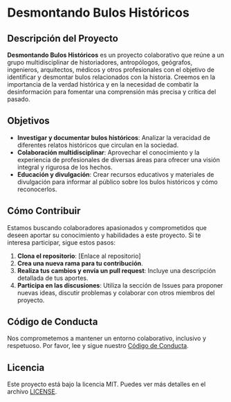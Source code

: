 # Desmontando Bulos Históricos

## Descripción del Proyecto
**Desmontando Bulos Históricos** es un proyecto colaborativo que reúne a un grupo multidisciplinar de historiadores, antropólogos, geógrafos, ingenieros, arquitectos, médicos y otros profesionales con el objetivo de identificar y desmontar bulos relacionados con la historia. Creemos en la importancia de la verdad histórica y en la necesidad de combatir la desinformación para fomentar una comprensión más precisa y crítica del pasado.

## Objetivos
- **Investigar y documentar bulos históricos**: Analizar la veracidad de diferentes relatos históricos que circulan en la sociedad.
- **Colaboración multidisciplinar**: Aprovechar el conocimiento y la experiencia de profesionales de diversas áreas para ofrecer una visión integral y rigurosa de los hechos.
- **Educación y divulgación**: Crear recursos educativos y materiales de divulgación para informar al público sobre los bulos históricos y cómo reconocerlos.

## Cómo Contribuir
Estamos buscando colaboradores apasionados y comprometidos que deseen aportar su conocimiento y habilidades a este proyecto. Si te interesa participar, sigue estos pasos:

1. **Clona el repositorio**: [Enlace al repositorio]
2. **Crea una nueva rama para tu contribución**.
3. **Realiza tus cambios y envía un pull request**: Incluye una descripción detallada de tus aportes.
4. **Participa en las discusiones**: Utiliza la sección de Issues para proponer nuevas ideas, discutir problemas y colaborar con otros miembros del proyecto.

## Código de Conducta
Nos comprometemos a mantener un entorno colaborativo, inclusivo y respetuoso. Por favor, lee y sigue nuestro [Código de Conducta](CODE_OF_CONDUCT.md).

## Licencia
Este proyecto está bajo la licencia MIT. Puedes ver más detalles en el archivo [LICENSE](LICENSE).
